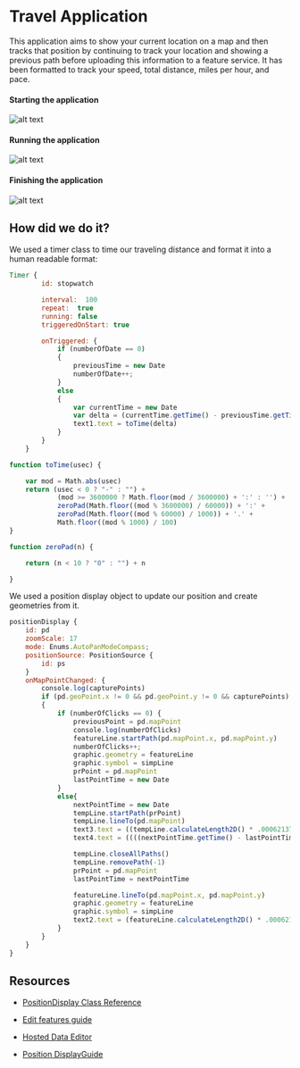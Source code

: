 # Travel Application
This application aims to show your current location on a map and then tracks that position by continuing to track your location and showing a previous path before uploading this information to a feature service.  It has been formatted to track your speed, total distance, miles per hour, and pace.

#### Starting the application
![alt text](../../../repository-images/walkMapping1.gif "Opening application")
#### Running the application
![alt text](../../../repository-images/walkMapping2.gif "Running application")
#### Finishing the application
![alt text](../../../repository-images/walkMapping3.gif "Finishing application")

## How did we do it?
We used a timer class to time our traveling distance and format it into a human readable format:
```qml
Timer {
        id: stopwatch

        interval:  100
        repeat:  true
        running: false
        triggeredOnStart: true

        onTriggered: {
            if (numberOfDate == 0)
            {
                previousTime = new Date
                numberOfDate++;
            }
            else
            {
                var currentTime = new Date
                var delta = (currentTime.getTime() - previousTime.getTime())
                text1.text = toTime(delta)
            }
        }
    }

function toTime(usec) {

    var mod = Math.abs(usec)
    return (usec < 0 ? "-" : "") +
            (mod >= 3600000 ? Math.floor(mod / 3600000) + ':' : '') +
            zeroPad(Math.floor((mod % 3600000) / 60000)) + ':' +
            zeroPad(Math.floor((mod % 60000) / 1000)) + '.' +
            Math.floor((mod % 1000) / 100)
}

function zeroPad(n) {

    return (n < 10 ? "0" : "") + n

}
```

We used a position display object to update our position and create geometries from it.

```qml
positionDisplay {
    id: pd
    zoomScale: 17
    mode: Enums.AutoPanModeCompass;
    positionSource: PositionSource {
        id: ps
    }
    onMapPointChanged: {
        console.log(capturePoints)
        if (pd.geoPoint.x != 0 && pd.geoPoint.y != 0 && capturePoints)
        {
            if (numberOfClicks == 0) {
                previousPoint = pd.mapPoint
                console.log(numberOfClicks)
                featureLine.startPath(pd.mapPoint.x, pd.mapPoint.y)
                numberOfClicks++;
                graphic.geometry = featureLine
                graphic.symbol = simpLine
                prPoint = pd.mapPoint
                lastPointTime = new Date
            }
            else{
                nextPointTime = new Date
                tempLine.startPath(prPoint)
                tempLine.lineTo(pd.mapPoint)
                text3.text = ((tempLine.calculateLength2D() * .000621371)/ ((nextPointTime.getTime() - lastPointTime.getTime())*0.000000278)).toFixed(2) + "MpH"
                text4.text = ((((nextPointTime.getTime() - lastPointTime.getTime())*0.000000278) * 60) / (tempLine.calculateLength2D() * .000621371)).toFixed(2) +"minutsPerMile"

                tempLine.closeAllPaths()
                tempLine.removePath(-1)
                prPoint = pd.mapPoint
                lastPointTime = nextPointTime

                featureLine.lineTo(pd.mapPoint.x, pd.mapPoint.y)
                graphic.geometry = featureLine
                graphic.symbol = simpLine
                text2.text = (featureLine.calculateLength2D() * .000621371).toFixed(2) + " miles"
            }
        }
    }
}
```

## Resources

* [PositionDisplay Class Reference](https://developers.arcgis.com/qt/qml/api-reference/class_position_display.html)

* [Edit features guide](https://developers.arcgis.com/qt/qml/guide/edit-features.htm)

* [Hosted Data Editor](https://developers.arcgis.com/en/hosted-data/)

* [Position DisplayGuide](https://developers.arcgis.com/qt/qml/guide/position-display.htm)
